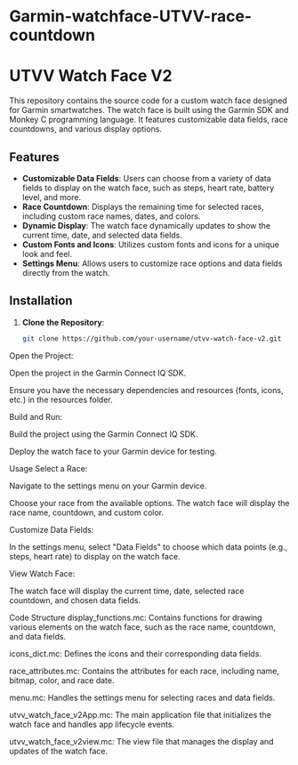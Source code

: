 # Garmin-watchface-UTVV-race-countdown
# UTVV Watch Face V2

This repository contains the source code for a custom watch face designed for Garmin smartwatches. The watch face is built using the Garmin SDK and Monkey C programming language. It features customizable data fields, race countdowns, and various display options.

## Features

- **Customizable Data Fields**: Users can choose from a variety of data fields to display on the watch face, such as steps, heart rate, battery level, and more.
- **Race Countdown**: Displays the remaining time for selected races, including custom race names, dates, and colors.
- **Dynamic Display**: The watch face dynamically updates to show the current time, date, and selected data fields.
- **Custom Fonts and Icons**: Utilizes custom fonts and icons for a unique look and feel.
- **Settings Menu**: Allows users to customize race options and data fields directly from the watch.

## Installation

1. **Clone the Repository**:
   ```bash
   git clone https://github.com/your-username/utvv-watch-face-v2.git
Open the Project:

Open the project in the Garmin Connect IQ SDK.

Ensure you have the necessary dependencies and resources (fonts, icons, etc.) in the resources folder.

Build and Run:

Build the project using the Garmin Connect IQ SDK.

Deploy the watch face to your Garmin device for testing.

Usage
Select a Race:

Navigate to the settings menu on your Garmin device.

Choose your race from the available options. The watch face will display the race name, countdown, and custom color.

Customize Data Fields:

In the settings menu, select "Data Fields" to choose which data points (e.g., steps, heart rate) to display on the watch face.

View Watch Face:

The watch face will display the current time, date, selected race countdown, and chosen data fields.

Code Structure
display_functions.mc: Contains functions for drawing various elements on the watch face, such as the race name, countdown, and data fields.

icons_dict.mc: Defines the icons and their corresponding data fields.

race_attributes.mc: Contains the attributes for each race, including name, bitmap, color, and race date.

menu.mc: Handles the settings menu for selecting races and data fields.

utvv_watch_face_v2App.mc: The main application file that initializes the watch face and handles app lifecycle events.

utvv_watch_face_v2view.mc: The view file that manages the display and updates of the watch face.
